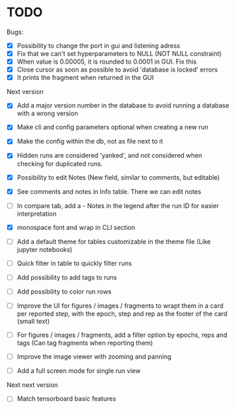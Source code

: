 # TODO
Bugs:
- [X] Possibility to change the port in gui and listening adress
- [X] Fix that we can't set hyperparameters to NULL (NOT NULL constraint)
- [X] When value is 0.00005, it is rounded to 0.0001 in GUI. Fix this
- [X] Close cursor as soon as possible to avoid 'database is locked' errors
- [X] It prints the fragment when returned in the GUI

Next version
- [X] Add a major version number in the database to avoid running a database with a wrong version
- [X] Make cli and config parameters optional when creating a new run
- [X] Make the config within the db, not as file next to it
- [X] Hidden runs are considered 'yanked', and not considered when checking for duplicated runs.
- [X] Possibility to edit Notes (New field, similar to comments, but editable)
- [X] See comments and notes in Info table. There we can edit notes
- [ ] In compare tab, add a - Notes in the legend after the run ID for easier interpretation
- [X] monospace font and wrap in CLI section
- [ ] Add a default theme for tables customizable in the theme file (Like jupyter notebooks)
- [ ] Quick filter in table to quickly filter runs
- [ ] Add possibility to add tags to runs
- [ ] Add possibility to color run rows
- [ ] Improve the UI for figures / images / fragments to wrapt them in a card per reported step, with the epoch, step and rep as the footer of the card (small text)
- [ ] For figures / images / fragments, add a filter option by epochs, reps and tags (Can tag fragments when reporting them)
- [ ] Improve the image viewer with zooming and panning
- [ ] Add a full screen mode for single run view



Next next version
- [ ] Match tensorboard basic features
